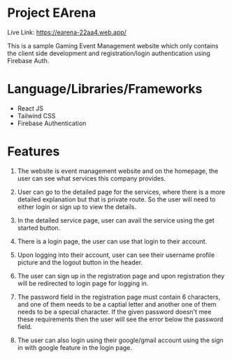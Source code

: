 # Project EArena

Live Link: https://earena-22aa4.web.app/

This is a sample Gaming Event Management website which only contains the client side development and registration/login authentication using Firebase Auth.

# Language/Libraries/Frameworks

- React JS
- Tailwind CSS
- Firebase Authentication

# Features

1. The website is event management website and on the homepage, the user can see what services this company provides.

2. User can go to the detailed page for the services, where there is a more detailed explanation but that is private route. So the user will need to either login or sign up to view the details.

3. In the detailed service page, user can avail the service using the get started button.

4. There is a login page, the user can use that login to their account.

5. Upon logging into their account, user can see their username profile picture and the logout button in the header.

6. The user can sign up in the registration page and upon registration they will be redirected to login page for logging in.

7. The password field in the registration page must contain 6 characters, and one of them needs to be a captial letter and another one of them needs to be a special character. If the given password doesn't mee these requirements then the user will see the error below the password field.

8. The user can also login using their google/gmail account using the sign in with google feature in the login page.
